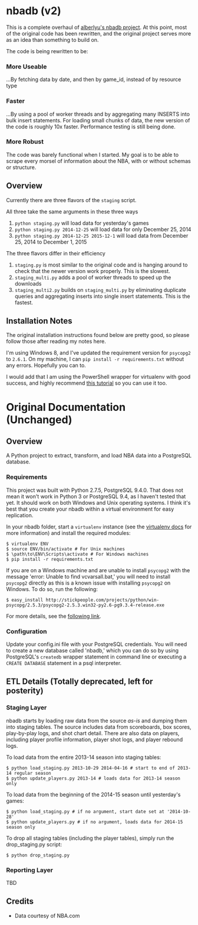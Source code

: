 # nbadb (v2)

This is a complete overhaul of [alberlyu's nbadb project](https://github.com/albertlyu/nbadb). At this point, most of the original code has been rewritten, and the original project serves more as an idea than something to build on.

The code is being rewritten to be:

### More Useable
...By fetching data by date, and then by game_id, instead of by resource type

### Faster
...By using a pool of worker threads and by aggregating many INSERTS into bulk insert statements. For loading small chunks of data, the new version of the code is roughly 10x faster. Performance testing is still being done.

### More Robust
The code was barely functional when I started. My goal is to be able to scrape every morsel of information about the NBA, with or without schemas or structure.


## Overview

Currently there are three flavors of the ```staging``` script.

All three take the same arguments in these three ways

1. ```python staging.py``` will load data for yesterday's games
2. ```python staging.py 2014-12-25``` will load data for only December 25, 2014
3. ```python staging.py 2014-12-25 2015-12-1``` will load data from December 25, 2014 to December 1, 2015

The three flavors differ in their efficiency

1. ```staging.py``` is most similar to the original code and is hanging around to check that the newer version work properly. This is the slowest.
2. ```staging_multi.py``` adds a pool of worker threads to speed up the downloads
3. ```staging_multi2.py``` builds on ```staging_multi.py``` by eliminating duplicate queries and aggregating inserts into single insert statements. This is the fastest.



## Installation Notes
The original installation instructions found below are pretty good, so please follow those after reading my notes here.

I'm using Windows 8, and I've updated the requirement version for ```psycopg2``` to ```2.6.1```. On my machine, I can ```pip install -r requirements.txt``` without any errors. Hopefully you can to.

I would add that I am using the PowerShell wrapper for virtualenv with good success, and highly recommend [this tutorial](http://www.tylerbutler.com/2012/05/how-to-install-python-pip-and-virtualenv-on-windows-with-powershell/) so you can use it too.





# Original Documentation (Unchanged)

## Overview
A Python project to extract, transform, and load NBA data into a PostgreSQL database.

### Requirements

This project was built with Python 2.7.5, PostgreSQL 9.4.0. That does not mean it won't work in Python 3 or PostgreSQL 9.4, as I haven't tested that yet. It should work on both Windows and Unix operating systems. I think it's best that you create your nbadb within a virtual environment for easy replication.

In your nbadb folder, start a ```virtualenv``` instance (see the [virtualenv docs](http://virtualenv.readthedocs.org/en/latest/virtualenv.html) for more information) and install the required modules:

```
$ virtualenv ENV
$ source ENV/bin/activate # For Unix machines
$ \path\to\ENV\Scripts\activate # For Windows machines
$ pip install -r requirements.txt
```

If you are on a Windows machine and are unable to install ```psycopg2``` with the message 'error: Unable to find vcvarsall.bat,' you will need to install ```psycopg2``` directly as this is a known issue with installing ```psycopg2``` on Windows. To do so, run the following:

```
$ easy_install http://stickpeople.com/projects/python/win-psycopg/2.5.3/psycopg2-2.5.3.win32-py2.6-pg9.3.4-release.exe
```

For more details, see the [following link](http://stackoverflow.com/questions/5382801/where-can-i-download-binary-eggs-with-psycopg2-for-windows/5383266#5383266).

### Configuration

Update your config.ini file with your PostgreSQL credentials. You will need to create a new database called 'nbadb,' which you can do so by using PostgreSQL's ```createdb``` wrapper statement in command line or executing a ```CREATE DATABASE``` statement in a psql interpreter.



## ETL Details (Totally deprecated, left for posterity)

### Staging Layer

nbadb starts by loading raw data from the source *as-is* and dumping them into staging tables. The source includes data from scoreboards, box scores, play-by-play logs, and shot chart detail. There are also data on players, including player profile information, player shot logs, and player rebound logs.

To load data from the entire 2013-14 season into staging tables:
```
$ python load_staging.py 2013-10-29 2014-04-16 # start to end of 2013-14 regular season
$ python update_players.py 2013-14 # loads data for 2013-14 season only
```

To load data from the beginning of the 2014-15 season until yesterday's games:
```
$ python load_staging.py # if no argument, start date set at '2014-10-28'
$ python update_players.py # if no argument, loads data for 2014-15 season only
```

To drop all staging tables (including the player tables), simply run the drop_staging.py script:
```
$ python drop_staging.py
```

### Reporting Layer

TBD

## Credits
- Data courtesy of NBA.com